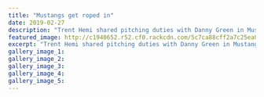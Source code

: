 ```yaml
---
title: "Mustangs get roped in"
date: 2019-02-27
description: "Trent Hemi shared pitching duties with Danny Green in Mustangsâ€™ 4-2 loss to Levin United on Saturday..."
featured_image: http://c1940652.r52.cf0.rackcdn.com/5c7ca88cff2a7c25ea00000d/Trent-Hemi--Eli-Fleming-310.-27.2.19-chron.jpg
excerpt: "Trent Hemi shared pitching duties with Danny Green in Mustangsâ€™ 4-2 loss to Levin United on Saturday."
gallery_image_1: 
gallery_image_2: 
gallery_image_3: 
gallery_image_4: 
gallery_image_5: 
---
```

